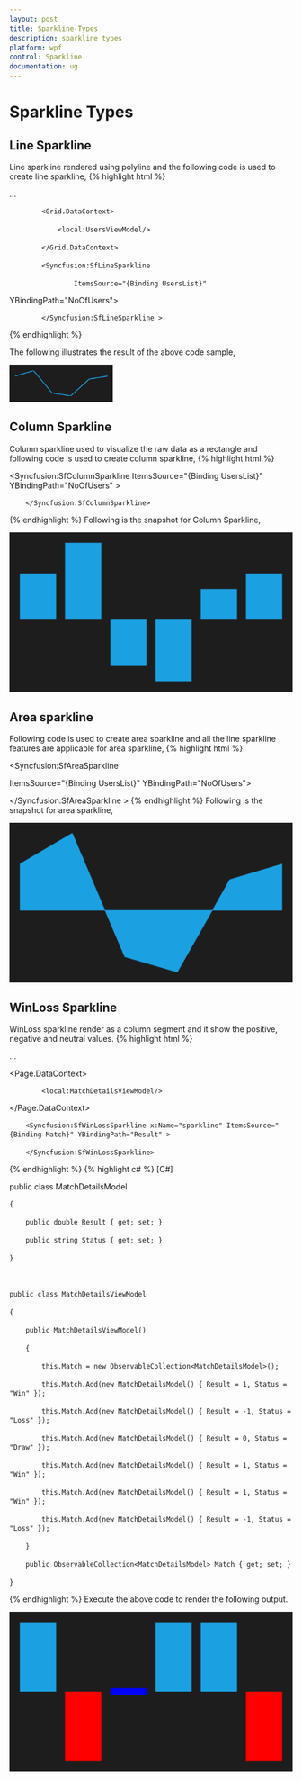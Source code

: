 ```yaml
---
layout: post
title: Sparkline-Types
description: sparkline types
platform: wpf
control: Sparkline
documentation: ug
---
```


# Sparkline Types

## Line Sparkline

Line sparkline rendered using polyline and the following code is used to create line sparkline,
{% highlight html %}

…

            <Grid.DataContext>

                <local:UsersViewModel/>

            </Grid.DataContext>

            <Syncfusion:SfLineSparkline 

	                ItemsSource="{Binding UsersList}" 

YBindingPath="NoOfUsers">

            </Syncfusion:SfLineSparkline >

{% endhighlight  %}

The following illustrates the result of the above code sample,

![C:/Users/ApoorvahR/Desktop/1.png](Sparkline-Types_images/Sparkline-Types_img1.png)



## Column Sparkline

Column sparkline used to visualize the raw data as a rectangle and following code is used to create column sparkline,
{% highlight html %}

   <Syncfusion:SfColumnSparkline ItemsSource="{Binding UsersList}" YBindingPath="NoOfUsers" >

        </Syncfusion:SfColumnSparkline>
{% endhighlight  %}
Following is the snapshot for Column Sparkline,

![C:/Users/ApoorvahR/Desktop/2.png](Sparkline-Types_images/Sparkline-Types_img2.png)



## Area sparkline

Following code is used to create area sparkline and all the line sparkline features are applicable for area sparkline,
{% highlight html %}

  <Syncfusion:SfAreaSparkline 

 ItemsSource="{Binding UsersList}"  YBindingPath="NoOfUsers">

  </Syncfusion:SfAreaSparkline >
{% endhighlight  %}
Following is the snapshot for area sparkline,

![C:/Users/ApoorvahR/Desktop/3.png](Sparkline-Types_images/Sparkline-Types_img3.png)



## WinLoss Sparkline

WinLoss sparkline render as a column segment and it show the positive, negative and neutral values.
{% highlight html %}

…

  <Page.DataContext>

            <local:MatchDetailsViewModel/>

  </Page.DataContext>

        <Syncfusion:SfWinLossSparkline x:Name="sparkline" ItemsSource="{Binding Match}" YBindingPath="Result" >

        </Syncfusion:SfWinLossSparkline>

{% endhighlight %}
{% highlight c# %}
[C#]

public class MatchDetailsModel

    {

        public double Result { get; set; }

        public string Status { get; set; }

    }



    public class MatchDetailsViewModel

    {

        public MatchDetailsViewModel()

        {

            this.Match = new ObservableCollection<MatchDetailsModel>();

            this.Match.Add(new MatchDetailsModel() { Result = 1, Status = "Win" });

            this.Match.Add(new MatchDetailsModel() { Result = -1, Status = "Loss" });

            this.Match.Add(new MatchDetailsModel() { Result = 0, Status = "Draw" });

            this.Match.Add(new MatchDetailsModel() { Result = 1, Status = "Win" });

            this.Match.Add(new MatchDetailsModel() { Result = 1, Status = "Win" });

            this.Match.Add(new MatchDetailsModel() { Result = -1, Status = "Loss" });

        }

        public ObservableCollection<MatchDetailsModel> Match { get; set; }

    }
{% endhighlight  %}
Execute the above code to render the following output.


![C:/Users/ApoorvahR/Desktop/4.png](Sparkline-Types_images/Sparkline-Types_img4.png)



